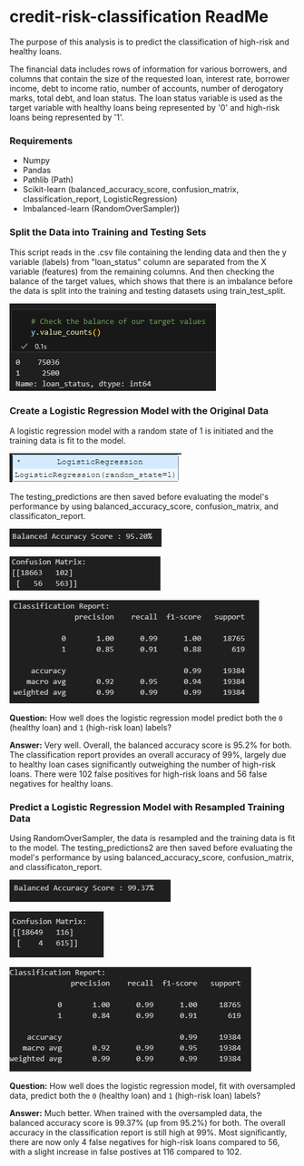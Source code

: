 # credit-risk-classification ReadMe

The purpose of this analysis is to predict the classification of high-risk and healthy loans. 

The financial data includes rows of information for various borrowers, and columns that contain the size of the requested loan, interest rate, borrower income, debt to income ratio, number of accounts, number of derogatory marks, total debt, and loan status. The loan status variable is used as the target variable with healthy loans being represented by '0' and high-risk loans being represented by '1'.

### **Requirements**

* Numpy
* Pandas
* Pathlib (Path)
* Scikit-learn (balanced_accuracy_score, confusion_matrix, classification_report, LogisticRegression)
* Imbalanced-learn (RandomOverSampler))

### **Split the Data into Training and Testing Sets**

This script reads in the .csv file containing the lending data and then the y variable (labels) from "loan_status" column are separated from the X variable (features) from the remaining columns. And then checking the balance of the target values, which shows that there is an imbalance before the data is split into the training and testing datasets using train_test_split.

![1683858557498](image/README/1683858557498.png)

### **Create a Logistic Regression Model with the Original Data**

A logistic regression model with a random state of 1 is initiated and the training data is fit to the model.

![1683859224531](image/README/1683859224531.png)

The testing_predictions are then saved before evaluating the model's performance by using balanced_accuracy_score, confusion_matrix, and classificaton_report.

![1683859302377](image/README/1683859302377.png)

![1683859313361](image/README/1683859313361.png)

![1683859323182](image/README/1683859323182.png)

**Question:** How well does the logistic regression model predict both the `0` (healthy loan) and `1` (high-risk loan) labels?

**Answer:** Very well. Overall, the balanced accuracy score is 95.2% for both. The classification report provides an overall accuracy of 99%, largely due to healthy loan cases significantly outweighing the number of high-risk loans. There were 102 false positives for high-risk loans and 56 false negatives for healthy loans.

### Predict a Logistic Regression Model with Resampled Training Data

Using RandomOverSampler, the data is resampled and the training data is fit to the model. The testing_predictions2 are then saved before evaluating the model's performance by using balanced_accuracy_score, confusion_matrix, and classificaton_report.

![1684086821923](image/README/1684086821923.png)

![1684086828531](image/README/1684086828531.png)

![1684086835493](image/README/1684086835493.png)

**Question:** How well does the logistic regression model, fit with oversampled data, predict both the `0` (healthy loan) and `1` (high-risk loan) labels?

**Answer:** Much better. When trained with the oversampled data, the balanced accuracy score is 99.37% (up from 95.2%) for both. The overall accuracy in the classification report is still high at 99%. Most significantly, there are now only 4 false negatives for high-risk loans compared to 56, with a slight increase in false postives at 116 compared to 102.
